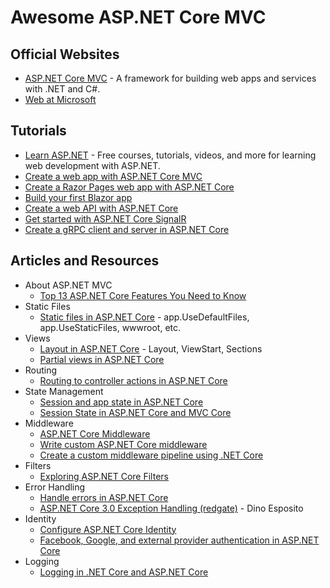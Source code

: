# Awesome ASP.NET Core MVC

## Official Websites
* [ASP.NET Core MVC](https://dotnet.microsoft.com/apps/aspnet) - A framework for building web apps and services with .NET and C#.
* [Web at Microsoft](https://developer.microsoft.com/en-us/web/)

## Tutorials
* [Learn ASP.NET](https://dotnet.microsoft.com/learn/aspnet) - Free courses, tutorials, videos, and more for learning web development with ASP.NET.
* [Create a web app with ASP.NET Core MVC](https://docs.microsoft.com/en-us/aspnet/core/tutorials/first-mvc-app/)
* [Create a Razor Pages web app with ASP.NET Core](https://docs.microsoft.com/en-us/aspnet/core/tutorials/razor-pages/)
* [Build your first Blazor app](https://docs.microsoft.com/en-us/aspnet/core/tutorials/build-your-first-blazor-app)
* [Create a web API with ASP.NET Core](https://docs.microsoft.com/en-us/aspnet/core/tutorials/first-web-api)
* [Get started with ASP.NET Core SignalR](https://docs.microsoft.com/en-us/aspnet/core/tutorials/signalr)
* [Create a gRPC client and server in ASP.NET Core](https://docs.microsoft.com/en-us/aspnet/core/tutorials/grpc/grpc-start)

## Articles and Resources
* About ASP.NET MVC
  * [Top 13 ASP.NET Core Features You Need to Know](https://stackify.com/asp-net-core-features/)
* Static Files
  * [Static files in ASP.NET Core](https://docs.microsoft.com/en-us/aspnet/core/fundamentals/static-files) - app.UseDefaultFiles, app.UseStaticFiles, wwwroot, etc.
* Views
  * [Layout in ASP.NET Core](https://docs.microsoft.com/en-us/aspnet/core/mvc/views/layout?view=aspnetcore-3.0) - Layout, ViewStart, Sections
  * [Partial views in ASP.NET Core](https://docs.microsoft.com/en-us/aspnet/core/mvc/views/partial)
* Routing
  * [Routing to controller actions in ASP.NET Core](https://docs.microsoft.com/en-us/aspnet/core/mvc/controllers/routing)
* State Management
  * [Session and app state in ASP.NET Core](https://docs.microsoft.com/en-us/aspnet/core/fundamentals/app-state)
  * [Session State in ASP.NET Core and MVC Core](https://dzone.com/articles/session-state-in-aspnet-core-and-mvc-core)
* Middleware
  * [ASP.NET Core Middleware](https://docs.microsoft.com/en-us/aspnet/core/fundamentals/middleware/?view=aspnetcore-3.0)
  * [Write custom ASP.NET Core middleware](https://docs.microsoft.com/en-us/aspnet/core/fundamentals/middleware/write)
  * [Create a custom middleware pipeline using .NET Core](https://medium.com/@huzaifa.asif/create-a-custom-middleware-pipeline-using-net-core-c60fde242ad9)
* Filters
  * [Exploring ASP.NET Core Filters](https://www.dotnettricks.com/learn/aspnetcore/mvc-core-filters-real-world-exmaple)
* Error Handling
  * [Handle errors in ASP.NET Core](https://docs.microsoft.com/en-us/aspnet/core/fundamentals/error-handling)
  * [ASP.NET Core 3.0 Exception Handling (redgate)](https://www.red-gate.com/simple-talk/dotnet/net-development/asp-net-core-3-0-exception-handling/) - Dino Esposito
* Identity
  * [Configure ASP.NET Core Identity](https://docs.microsoft.com/en-us/aspnet/core/security/authentication/identity-configuration)
  * [Facebook, Google, and external provider authentication in ASP.NET Core](https://docs.microsoft.com/en-us/aspnet/core/security/authentication/social/)
* Logging
  * [Logging in .NET Core and ASP.NET Core](https://docs.microsoft.com/en-us/aspnet/core/fundamentals/logging)
